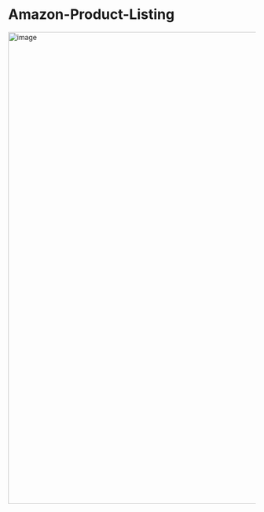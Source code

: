 # Amazon-Product-Listing
<img width="960" alt="image" src="https://github.com/GurpeetKaur31/Amazon-Product-Listing/assets/97333714/0f26cc26-afb3-4d7e-b8e3-715579648da7">
